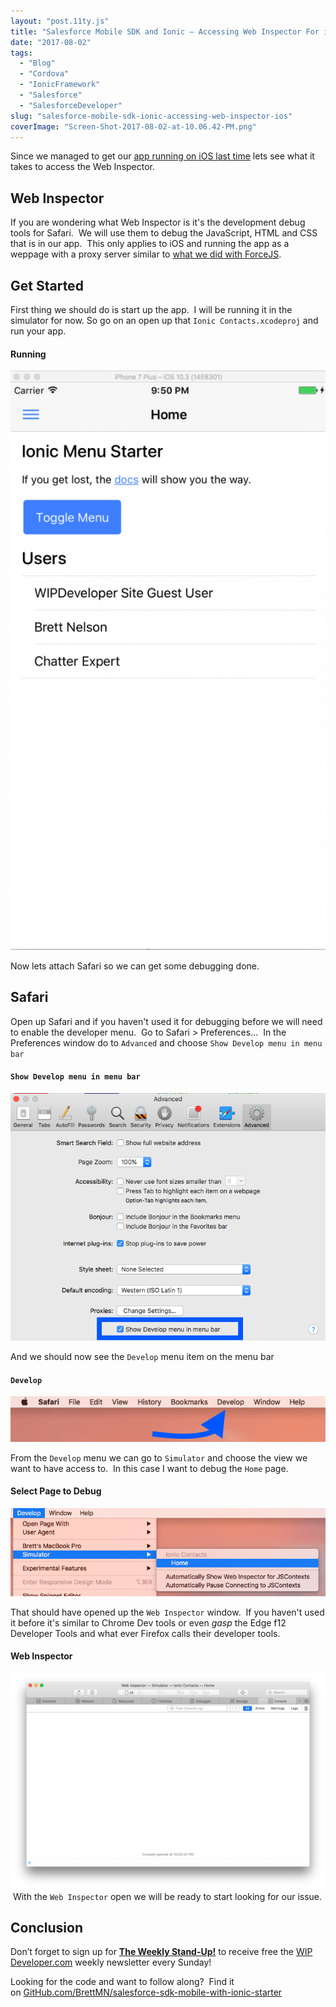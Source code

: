 ```yaml
---
layout: "post.11ty.js"
title: "Salesforce Mobile SDK and Ionic – Accessing Web Inspector For iOS"
date: "2017-08-02"
tags: 
  - "Blog"
  - "Cordova"
  - "IonicFramework"
  - "Salesforce"
  - "SalesforceDeveloper"
slug: "salesforce-mobile-sdk-ionic-accessing-web-inspector-ios"
coverImage: "Screen-Shot-2017-08-02-at-10.06.42-PM.png"
---
```


Since we managed to get our [app running on iOS last time](https://wipdeveloper.wpcomstaging.com/2017/07/31/salesforce-mobile-sdk-ionic-adding-ios-platform/) lets see what it takes to access the Web Inspector.

## Web Inspector

If you are wondering what Web Inspector is it's the development debug tools for Safari.  We will use them to debug the JavaScript, HTML and CSS that is in our app.  This only applies to iOS and running the app as a weppage with a proxy server similar to [what we did with ForceJS](https://wipdeveloper.wpcomstaging.com/2017/07/27/salesforce-mobile-sdk-ionic-debugging-part-ii/).

## Get Started

First thing we should do is start up the app.  I will be running it in the simulator for now. So go on an open up that `Ionic Contacts.xcodeproj` and run your app.

#### Running

![Running](images/Screen-Shot-2017-08-02-at-9.50.46-PM-557x1024.png)

Now lets attach Safari so we can get some debugging done.

## Safari

Open up Safari and if you haven't used it for debugging before we will need to enable the developer menu.  Go to Safari > Preferences...  In the Preferences window do to `Advanced` and choose `Show Develop menu in menu bar`

#### `Show Develop menu in menu bar`

![Show Develop menu in menu bar](images/Screen-Shot-2017-08-02-at-9.54.16-PM.png)

And we should now see the `Develop` menu item on the menu bar

#### `Develop`

![Develop](images/Screen-Shot-2017-08-02-at-9.55.58-PM.png)

From the `Develop` menu we can go to `Simulator` and choose the view we want to have access to.  In this case I want to debug the `Home` page.

#### Select Page to Debug

![Select Page to Debug](images/Screen-Shot-2017-08-02-at-10.00.12-PM.png)

That should have opened up the `Web Inspector` window.  If you haven't used it before it's similar to Chrome Dev tools or even _gasp_ the Edge f12 Developer Tools and what ever Firefox calls their developer tools.

#### Web Inspector

![Web Inspector](images/Screen-Shot-2017-08-02-at-10.06.42-PM-1024x702.png) With the `Web Inspector` open we will be ready to start looking for our issue.

## Conclusion

Don’t forget to sign up for [**The Weekly Stand-Up!**](https://wipdeveloper.wpcomstaging.com/newsletter/) to receive free the [WIP Developer.com](https://wipdeveloper.wpcomstaging.com/) weekly newsletter every Sunday!

Looking for the code and want to follow along?  Find it on [GitHub.com/BrettMN/salesforce-sdk-mobile-with-ionic-starter](https://github.com/BrettMN/salesforce-sdk-mobile-with-ionic-starter)
